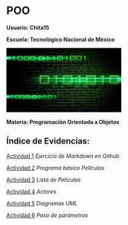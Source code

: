 # POO

**Usuario: Chita15**

**Escuela: Tecnológico Nacional de México**

![FondoImagen](./Setup/Img/Verde.jpg)

**Materia: Programación Orientada a Objetos** 

## Índice de Evidencias:

[Actividad 1](./Setup/README.md) _Ejercicio de Markdown en Github_

[Actividad 2](./PELICULA/Program.cs) _Programa básico Películas_

[Actividad 3](./ListaPeliculas/Program.cs) _Lista de Películas_

[Actividad 4](./ListaActores/Program.cs) _Actores_

[Actividad 5](./Setup/DiagramasUML.md) _Diagramas UML_

[Actividad 6](./Parámetros/Program.cs) _Paso de parámetros_
